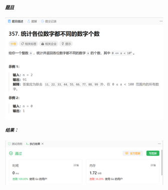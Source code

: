 ##### [题目](https://leetcode.cn/problems/count-numbers-with-unique-digits/)
![pic](img.png)
##### 结果：
![pic](result.png)